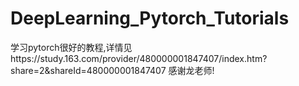 # DeepLearning_Pytorch_Tutorials
学习pytorch很好的教程,详情见https://study.163.com/provider/480000001847407/index.htm?share=2&shareId=480000001847407
感谢龙老师!
